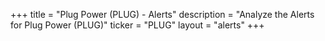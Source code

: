 +++
title = "Plug Power (PLUG) - Alerts"
description = "Analyze the Alerts for Plug Power (PLUG)"
ticker = "PLUG"
layout = "alerts"
+++

